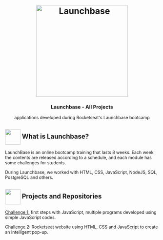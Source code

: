  <h1 align="center">
    <img alt="Launchbase" src="https://storage.googleapis.com/golden-wind/bootcamp-launchbase/logo.png" width="300px" />
</h1>

<h3 align="center">
 Launchbase - All Projects
</h3>
 <p align="center"> applications developed during Rocketseat's Launchbase bootcamp </P>
 
 <h2> <img src= "https://img.icons8.com/plasticine/2x/rocket.png" width="50px" height="50px" align="center"/> What is Launchbase? </h2>
 <p>LaunchBase is an online bootcamp training that lasts 8 weeks. Each week the contents are released according to a schedule, and each module has some challenges for students.</p>
 <p>During Launchbase, we worked with HTML, CSS, JavaScript, NodeJS, SQL, PostgreSQL and others.</p>

<h2> <img src= "https://img.icons8.com/all/500/project.png" width="50px" height="50px" align="center"/> Projects and Repositories </h2>

<p> <a href="https://github.com/mjulialobo/Launchbase-Desafio01-JS"> Challenge 1:</a> first steps with JavaScript, multiple programs developed using simple JavaScript codes. </p>

<p> <a href="https://github.com/mjulialobo/Launchbase-Desafio02"> Challenge 2:</a> Rocketseat website using HTML, CSS and JavaScript to create an intelligent pop-up. </p>

